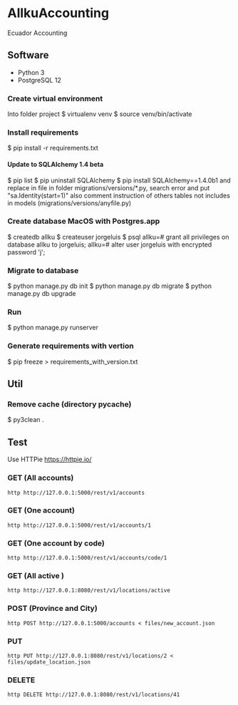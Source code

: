 # AllkuAccounting
Ecuador Accounting

## Software
* Python 3
* PostgreSQL 12

### Create virtual environment
Into folder project
$ virtualenv venv
$ source venv/bin/activate

### Install requirements
$ pip install -r requirements.txt
#### Update to SQLAlchemy 1.4 beta
$ pip list
$ pip uninstall SQLAlchemy
$ pip install SQLAlchemy==1.4.0b1
and replace in file in folder migrations/versions/*.py, search error and put "sa.Identity(start=1)"
also comment instruction of others tables not includes in models (migrations/versions/anyfile.py)

### Create database MacOS with Postgres.app
$ createdb allku
$ createuser jorgeluis
$ psql
allku=# grant all privileges on database allku to jorgeluis;
allku=# alter user jorgeluis with encrypted password 'j';

### Migrate to database
$ python manage.py db init
$ python manage.py db migrate
$ python manage.py db upgrade

### Run
$ python manage.py runserver

### Generate requirements with vertion
$ pip freeze > requirements_with_version.txt

## Util
### Remove cache (directory __pycache__)
$ py3clean .

## Test
Use HTTPie
https://httpie.io/

### GET (All accounts)
```console
http http://127.0.0.1:5000/rest/v1/accounts
```
### GET (One account)
```console
http http://127.0.0.1:5000/rest/v1/accounts/1
```
### GET (One account by code)
```console
http http://127.0.0.1:5000/rest/v1/accounts/code/1
```
### GET (All active )
```console
http http://127.0.0.1:8080/rest/v1/locations/active
```
### POST (Province and City)
```console
http POST http://127.0.0.1:5000/accounts < files/new_account.json
```
### PUT
```console
http PUT http://127.0.0.1:8080/rest/v1/locations/2 < files/update_location.json
```
### DELETE
```console
http DELETE http://127.0.0.1:8080/rest/v1/locations/41
```

